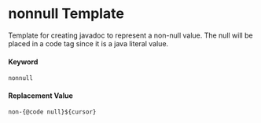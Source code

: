# nonnull Template
Template for creating javadoc to represent a non-null value.  The null will be placed in a code tag since it is a java literal value.

#### Keyword
```
nonnull
```

#### Replacement Value
```
non-{@code null}${cursor}
```

